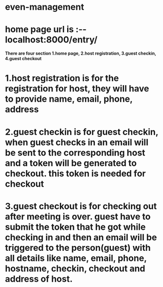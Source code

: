 # even-management

# home page url is :-- localhost:8000/entry/

**There are four section 1.home page, 2.host registration, 3.guest checkin, 4.guest checkout**

# 1.host registration is for the registration for host, they will have to provide name, email, phone, address

# 2.guest checkin is for guest checkin, when guest checks in an email will be sent to the corresponding host and a token will be generated to checkout. this token is needed for checkout

# 3.guest checkout is for checking out after meeting is over. guest have to submit the token that he got while checking in and then an email will be triggered to the person(guest) with all details like name, email, phone, hostname, checkin, checkout and address of host.
